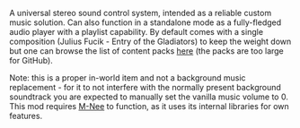 A universal stereo sound control system, intended as a reliable custom music solution.
Can also function in a standalone mode as a fully-fledged audio player with a playlist capability. By default comes with a single composition (Julius Fuсik - Entry of the Gladiators) to keep the weight down but one can browse the list of content packs [here](https://steamcommunity.com/sharedfiles/filedetails/?id=3479523995) (the packs are too large for GitHub).

Note: this is a proper in-world item and not a background music replacement - for it to not interfere with the normally present background soundtrack you are expected to manually set the vanilla music volume to 0. This mod requires [M-Nee](https://github.com/re-coilless/mnee) to function, as it uses its internal libraries for own features.